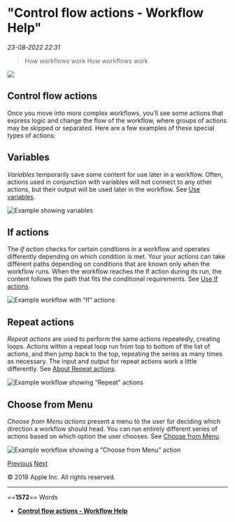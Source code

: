 # "Control flow actions - Workflow Help"

*23-08-2022 22:31* 

> How workflows work
How workflows work

![](https://help.apple.com/workflow/en.lproj/GlobalArt/AppIconDefault_Workflow.png)

## Control flow actions

Once you move into more complex workflows, you’ll see some actions that express logic and change the flow of the workflow, where groups of actions may be skipped or separated. Here are a few examples of these special types of actions:

## Variables

*Variables* temporarily save some content for use later in a workflow. Often, actions used in conjunction with variables will not connect to any other actions, but their output will be used later in the workflow. See [Use variables](https://help.apple.com/workflow/#/apdd02c2780c).

![Example showing variables](https://help.apple.com/workflow/en.lproj/Art/S0007_HowWork06.png)

## If actions

The *If action* checks for certain conditions in a workflow and operates differently depending on which condition is met. Your your actions can take different paths depending on conditions that are known only when the workflow runs. When the workflow reaches the If action during its run, the content follows the path that fits the conditional requirements. See [Use If actions](https://help.apple.com/workflow/#/apd83dcd1b51).

![Example workflow with “If” actions](https://help.apple.com/workflow/en.lproj/Art/S0008_HowWork07.png)

## Repeat actions

*Repeat actions* are used to perform the same actions repeatedly, creating loops. Actions within a repeat loop run from top to bottom of the list of actions, and then jump back to the top, repeating the series as many times as necessary. The input and output for repeat actions work a little differently. See [About Repeat actions](https://help.apple.com/workflow/#/apdc11deb2c1).

![Example workflow showing “Repeat” actions](https://help.apple.com/workflow/en.lproj/Art/S0009_HowWork08.png)

## Choose from Menu

*Choose from Menu actions* present a menu to the user for deciding which direction a workflow should head. You can run entirely different series of actions based on which option the user chooses. See [Choose from Menu](https://help.apple.com/workflow/#/apdd7bf369da).

![Example workflow showing a “Choose from Menu” action](https://help.apple.com/workflow/en.lproj/Art/S0027_JumpsInFlowChooseFromMenu.png)

[Previous](https://help.apple.com/workflow/#/apdd882cf653) [Next](https://help.apple.com/workflow/#/apda4856024a)

© 2018 Apple Inc. All rights reserved.
***

==**1572**== Words

- **[Control flow actions - Workflow Help](https://help.apple.com/workflow/#/apd47913ad71)**